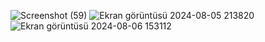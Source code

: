 ![Screenshot (59)](https://github.com/user-attachments/assets/cbc71d79-c156-4faf-a626-b48363a2dfa9)
![Ekran görüntüsü 2024-08-05 213820](https://github.com/user-attachments/assets/c5e263b4-ec9b-4253-bdf2-f5b57db5bec2)
![Ekran görüntüsü 2024-08-06 153112](https://github.com/user-attachments/assets/c50b86ce-c302-4ac5-877d-227418bb8040)
